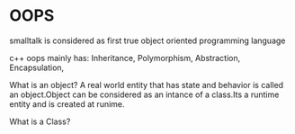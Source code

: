 # OOPS

smalltalk is considered as first true object oriented programming language

c++ oops mainly has:
  Inheritance,
  Polymorphism,
  Abstraction,
  Encapsulation,
  
What is an object?
A real world entity that has state and behavior is called an object.Object can be considered as an intance of a class.Its a runtime entity and is created at runime.

What is a Class?
